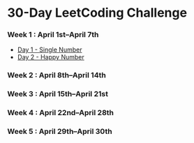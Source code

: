 # 30-Day LeetCoding Challenge
### Week 1 : April 1st–April 7th
* [Day 1 - Single Number](Week1/DAY1.md)
* [Day 2 - Happy Number](Week1/DAY2.md)
### Week 2 : April 8th–April 14th
### Week 3 : April 15th–April 21st
### Week 4 : April 22nd–April 28th
### Week 5 : April 29th–April 30th
